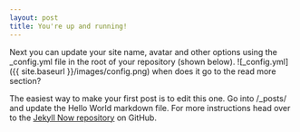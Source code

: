 ```yaml
---
layout: post
title: You're up and running!
---
```


Next you can update your site name, avatar and other options using the _config.yml file in the root of your repository (shown below).
![_config.yml]({{ site.baseurl }}/images/config.png)
when does it go to the read more section?


The easiest way to make your first post is to edit this one. Go into /_posts/ and update the Hello World markdown file. For more instructions head over to the [Jekyll Now repository](https://github.com/barryclark/jekyll-now) on GitHub.